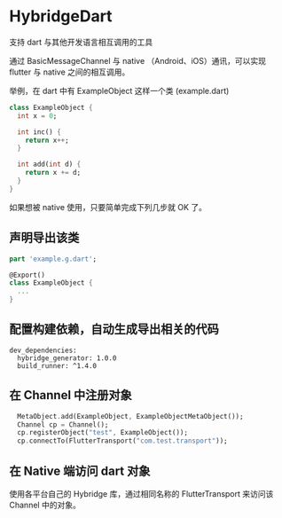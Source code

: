 # HybridgeDart
支持 dart 与其他开发语言相互调用的工具

通过 BasicMessageChannel 与 native （Android、iOS）通讯，可以实现 flutter 与 native 之间的相互调用。

举例，在 dart 中有 ExampleObject 这样一个类 (example.dart)
```dart
class ExampleObject {
  int x = 0;

  int inc() {
    return x++;
  }

  int add(int d) {
    return x += d;
  }
}
```
如果想被 native 使用，只要简单完成下列几步就 OK 了。
## 声明导出该类
```dart
part 'example.g.dart';

@Export()
class ExampleObject {
  ...
}
```
## 配置构建依赖，自动生成导出相关的代码
```
dev_dependencies:
  hybridge_generator: 1.0.0
  build_runner: ^1.4.0
```
## 在 Channel 中注册对象
```dart
  MetaObject.add(ExampleObject, ExampleObjectMetaObject());
  Channel cp = Channel();
  cp.registerObject("test", ExampleObject());
  cp.connectTo(FlutterTransport("com.test.transport"));
```
## 在 Native 端访问 dart 对象
  使用各平台自己的 Hybridge 库，通过相同名称的 FlutterTransport 来访问该 Channel 中的对象。
